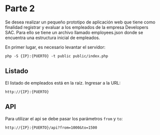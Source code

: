 # Parte 2

Se desea realizar un pequeño prototipo de aplicación web que tiene como finalidad registrar y evaluar a los empleados de la empresa Developers SAC. Para ello se tiene un archivo llamado ​employees.json donde se encuentra una estructura inicial de empleados.

En primer lugar, es necesario levantar el servidor:

    php -S {IP}:{PUERTO} -t public public/index.php
    
## Listado

El listado de empleados está en la raíz. Ingresar a la URL:

    http://{IP}:{PUERTO}
    
## API

Para utilizar el api se debe pasar los parámetros `from` y `to`:

    http://{IP}:{PUERTO}/api?from=1000&to=1500


